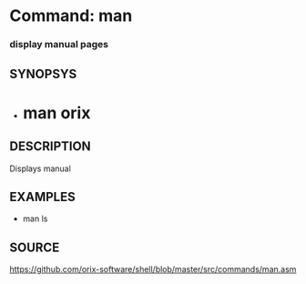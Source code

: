 # Command: man

### display manual pages

## SYNOPSYS
+ # man orix

## DESCRIPTION
Displays manual

## EXAMPLES
+ man ls

## SOURCE
https://github.com/orix-software/shell/blob/master/src/commands/man.asm
